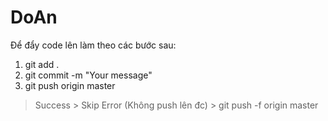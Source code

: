 # DoAn
Để đẩy code lên làm theo các bước sau:
1. git add .
2. git commit -m "Your message"
3. git push origin master
> Success > Skip
> Error (Không push lên đc) > git push -f origin master
